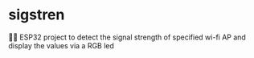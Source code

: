 # sigstren
:signal_strength::muscle: ESP32 project to detect the signal strength of specified wi-fi AP and display the values via a RGB led
